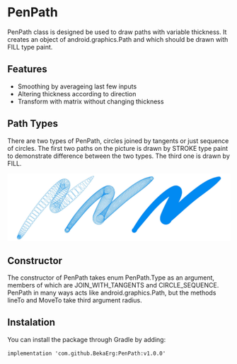 # PenPath
PenPath class is designed be used to draw paths with variable thickness. It creates an object of android.graphics.Path and which should be drawn with FILL type paint.

## Features
- Smoothing by averageing last few inputs
- Altering thickness according to direction
- Transform with matrix without changing thickness
## Path Types
There are two types of PenPath, circles joined by tangents or just sequence of circles.
The first two paths on the picture is drawn by STROKE type paint to demonstrate difference between the two types. The third one is drawn by FILL.

![path types](PathStructuresDemonstration.jpg)
## Constructor  
The constructor of PenPath takes enum PenPath.Type as an argument, members of which are JOIN_WITH_TANGENTS and CIRCLE_SEQUENCE.
PenPath in many ways acts like android.graphics.Path, but the methods lineTo and MoveTo take third argument radius.

## Instalation
You can install the package through Gradle by adding:
```
implementation 'com.github.BekaErg:PenPath:v1.0.0'
```
